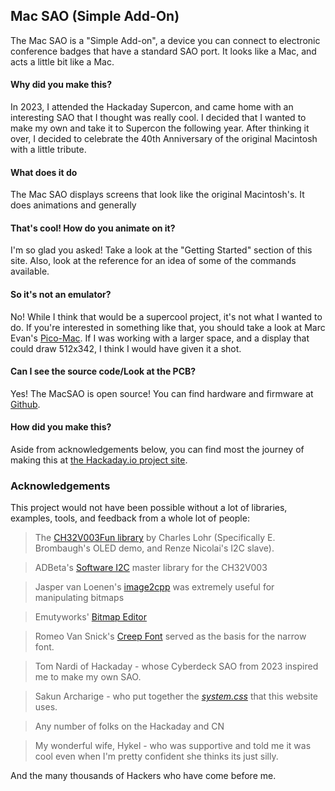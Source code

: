 ## Mac SAO (Simple Add-On)

The Mac SAO is a "Simple Add-on", a device you can connect to electronic conference badges that have a standard SAO port. It looks like a Mac, and acts a little bit like a Mac.

#### Why did you make this?
In 2023, I attended the Hackaday Supercon, and came home with an interesting SAO that I thought was really cool. I decided that I wanted to make my own and take it to Supercon the following year. After thinking it over, I decided to celebrate the 40th Anniversary of the original Macintosh with a little tribute.

#### What does it do
The Mac SAO displays screens that look like the original Macintosh's. It does animations and generally 

#### That's cool! How do you animate on it?
I'm so glad you asked! Take a look at the "Getting Started" section of this site. Also, look at the reference for an idea of some of the commands available.

#### So it's not an emulator?
No! While I think that would be a supercool project, it's not what I wanted to do. If you're interested in something like that, you should take a look at Marc Evan's [Pico-Mac](https://github.com/evansm7/pico-mac). If I was working with a larger space, and a display that could draw 512x342, I think I would have given it a shot.

#### Can I see the source code/Look at the PCB?
Yes! The MacSAO is open source! You can find hardware and firmware at [Github](https://github.com/aaroneiche/macsao).

#### How did you make this?
Aside from acknowledgements below, you can find most the journey of making this at [the Hackaday.io project site](https://hackaday.io/project/196403-macintosh-sao).

### Acknowledgements
This project would not have been possible without a lot of libraries, examples, tools, and feedback from a whole lot of people: 

> The [CH32V003Fun library](https://github.com/cnlohr/ch32v003fun) by Charles Lohr (Specifically E. Brombaugh's OLED demo, and Renze Nicolai's I2C slave).

> ADBeta's [Software I2C](https://github.com/ADBeta/CH32V003_lib_swi2c) master library for the CH32V003

> Jasper van Loenen's [image2cpp](https://javl.github.io/image2cpp/) was extremely useful for manipulating bitmaps

> Emutyworks' [Bitmap Editor](https://emutyworks.github.io/BitmapEditor/demo/index.html#) 

> Romeo Van Snick's [Creep Font](https://github.com/romeovs/creep) served as the basis for the narrow font.

> Tom Nardi of Hackaday - whose Cyberdeck SAO from 2023 inspired me to make my own SAO. 

> Sakun Archarige - who put together the [*system.css*](https://sakofchit.github.io/system.css/) that this website uses.

> Any number of folks on the Hackaday and CN

> My wonderful wife, Hykel - who was supportive and told me it was cool even when I'm pretty confident she thinks its just silly. 

And the many thousands of Hackers who have come before me.
